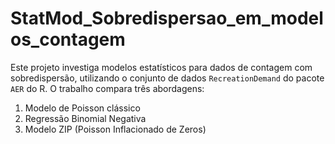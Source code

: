 # StatMod_Sobredispersao_em_modelos_contagem

Este projeto investiga modelos estatísticos para dados de contagem com sobredispersão, utilizando o conjunto de dados `RecreationDemand` do pacote `AER` do R. O trabalho compara três abordagens:

1. Modelo de Poisson clássico
2. Regressão Binomial Negativa
3. Modelo ZIP (Poisson Inflacionado de Zeros)